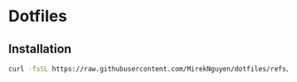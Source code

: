 # Dotfiles

## Installation

```bash
curl -fsSL https://raw.githubusercontent.com/MirekNguyen/dotfiles/refs/heads/main/install.sh | sh
```
